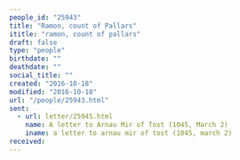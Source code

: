 ```yaml
---
people_id: "25943"
title: "Ramon, count of Pallars"
ititle: "ramon, count of pallars"
draft: false
type: "people"
birthdate: ""
deathdate: ""
social_title: ""
created: "2016-10-18"
modified: "2016-10-18"
url: "/people/25943.html"
sent:
  - url: letter/25945.html
    name: A letter to Arnau Mir of Tost (1045, March 2)
    iname: a letter to arnau mir of tost (1045, march 2)
received:
---
```

